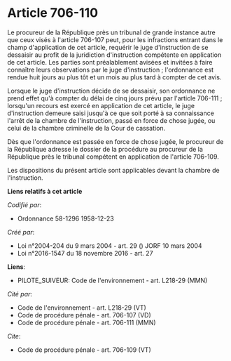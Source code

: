 # Article 706-110

Le procureur de la République près un tribunal de grande instance autre que ceux visés à l'article 706-107 peut, pour les
infractions entrant dans le champ d'application de cet article, requérir le juge d'instruction de se dessaisir au profit de
la juridiction d'instruction compétente en application de cet article. Les parties sont préalablement avisées et invitées à
faire connaître leurs observations par le juge d'instruction ; l'ordonnance est rendue huit jours au plus tôt et un mois au
plus tard à compter de cet avis. 

Lorsque le juge d'instruction décide de se dessaisir, son ordonnance ne prend effet qu'à compter du délai de cinq jours prévu
par l'article 706-111 ; lorsqu'un recours est exercé en application de cet article, le juge d'instruction demeure saisi
jusqu'à ce que soit porté à sa connaissance l'arrêt de la chambre de l'instruction, passé en force de chose jugée, ou celui
de la chambre criminelle de la Cour de cassation. 

Dès que l'ordonnance est passée en force de chose jugée, le procureur de la République adresse le dossier de la procédure au
procureur de la République près le tribunal compétent en application de l'article 706-109. 

Les dispositions du présent article sont applicables devant la chambre de l'instruction.

**Liens relatifs à cet article**

_Codifié par_:

  - Ordonnance 58-1296 1958-12-23

_Créé par_:

  - Loi n°2004-204 du 9 mars 2004 - art. 29 () JORF 10 mars 2004
  - Loi n°2016-1547 du 18 novembre 2016 - art. 27

**Liens**:

  - PILOTE_SUIVEUR: Code de l'environnement - art. L218-29 (MMN)

_Cité par_:

  - Code de l'environnement - art. L218-29 (VT)
  - Code de procédure pénale - art. 706-107 (VD)
  - Code de procédure pénale - art. 706-111 (MMN)

_Cite_:

  - Code de procédure pénale - art. 706-109 (VT)
